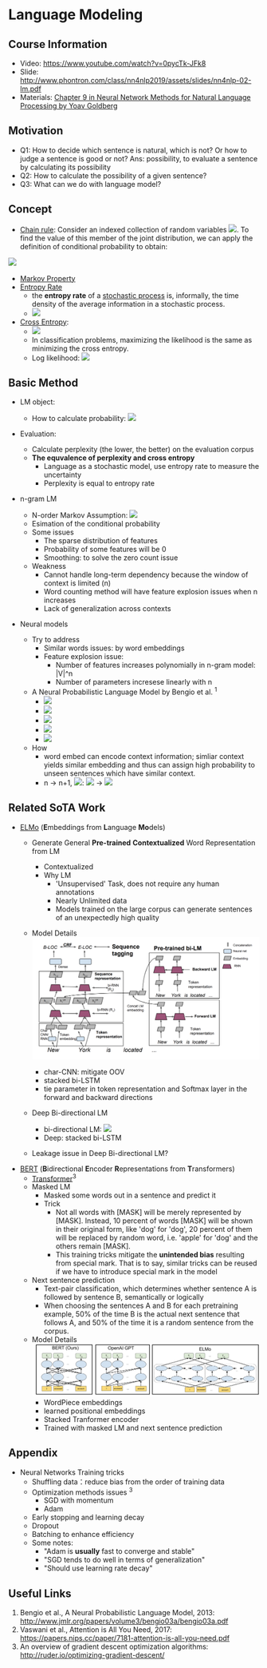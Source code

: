 # Language Modeling
## Course Information
- Video: https://www.youtube.com/watch?v=0pycTk-JFk8
- Slide: http://www.phontron.com/class/nn4nlp2019/assets/slides/nn4nlp-02-lm.pdf
- Materials: [Chapter 9 in Neural Network Methods for Natural Language Processing by Yoav Goldberg](https://github.com/RaleighZ/statnlp_fundamental_reading/blob/master/Language%20Model/Goldberg_ch9_Language%20Model.pdf)
## Motivation
- Q1: How to decide which sentence is natural, which is not? Or how to judge a sentence is good or not?
Ans: possibility, to evaluate a sentence by calculating its possibility
- Q2: How to calculate the possibility of a given sentence?
- Q3: What can we do with language model?


## Concept
- [Chain rule](https://en.wikipedia.org/wiki/Chain_rule_(probability)): Consider an indexed collection of random variables ![](https://latex.codecogs.com/gif.latex?X_{1},\ldots&space;,X_{n}). To find the value of this member of the joint distribution, we can apply the definition of conditional probability to obtain:

![](https://latex.codecogs.com/gif.latex?\mathrm&space;{P}&space;(X_{n},\ldots&space;,X_{1})=\mathrm&space;{P}&space;(X_{n}|X_{n-1},\ldots&space;,X_{1})\cdot&space;\mathrm&space;{P}&space;(X_{n-1},\ldots&space;,X_{1}))
- [Markov Property](https://en.wikipedia.org/wiki/Markov_property)
- [Entropy Rate]()
    - the **entropy rate** of a [stochastic process](https://en.wikipedia.org/wiki/Stochastic_process "Stochastic process") is, informally, the time density of the average information in a stochastic process.
    - ![](https://latex.codecogs.com/gif.latex?H(X)&space;=&space;\lim_{n&space;\to&space;\infty}&space;\frac{1}{n}&space;H(X_1,&space;X_2,&space;\dots&space;X_n))
- [Cross Entropy](https://en.wikipedia.org/wiki/Cross_entropy): 
    - ![](https://latex.codecogs.com/gif.latex?H(p,q)=\operatorname&space;{E}&space;_{p}[-\log&space;q])
    - In classification problems, maximizing the likelihood is the same as minimizing the cross entropy.
    - Log likelihood: ![](https://latex.codecogs.com/gif.latex?log\prod&space;_{i}q_{i}^{Np_{i}}&space;=&space;N\sum&space;_{i}p_{i}\log&space;q_{i}&space;=&space;N&space;H(p,&space;q))



## Basic Method
- LM object:
    - How to calculate probability: ![](https://latex.codecogs.com/gif.latex?P\left(w_{1&space;:&space;n}\right)=P\left(w_{1}\right)&space;P\left(w_{2}&space;|&space;w_{1}\right)&space;P\left(w_{3}&space;|&space;w_{1&space;:&space;2}\right)&space;P\left(w_{4}&space;|&space;w_{1&space;:&space;3}\right)&space;\ldots&space;P\left(w_{n}&space;|&space;w_{1&space;:&space;n-1}\right))
- Evaluation: 
    - Calculate perplexity (the lower, the better) on the evaluation corpus
    - **The equvalence of perplexity and cross entropy**
        - Language as a stochastic model, use entropy rate to measure the uncertainty
        - Perplexity is equal to entropy rate
- n-gram LM
    
    - N-order Markov Assumption: ![](https://latex.codecogs.com/gif.latex?P\left(w_{i&plus;1}&space;|&space;w_{1&space;:&space;i}\right)&space;\approx&space;P\left(w_{i&plus;1}&space;|&space;w_{i-n&space;:&space;i}\right))
    - Esimation of the conditional probability
  - Some issues
    - The sparse distribution of features
    - Probability of some features will be 0
    - Smoothing: to solve the zero count issue
  - Weakness
    - Cannot handle long-term dependency because the window of context is limited (n)
    - Word counting method will have feature explosion issues when n increases 
    - Lack of generalization across contexts

- Neural models
    - Try to address 
        - Similar words issues: by word embeddings
        - Feature explosion issue: 
          - Number of features increases polynomially in n-gram model: |V|^n
          - Number of parameters incresese linearly with n
    - A Neural Probabilistic Language Model by Bengio et al. <sup>1</sup>
      - ![](https://latex.codecogs.com/gif.latex?\hat{y}=P\left(w_{i}&space;|&space;w_{1&space;:&space;k}\right)=L&space;M\left(w_{1&space;:&space;k}\right)=\operatorname{softmax}\left(h&space;W^{2}&plus;b^{2}\right))
      - ![](https://latex.codecogs.com/gif.latex?\boldsymbol{h}=g\left(\boldsymbol{x}&space;\boldsymbol{W}^{\mathbf{1}}&plus;\boldsymbol{b}^{\mathbf{1}}\right))
      - ![](https://latex.codecogs.com/gif.latex?x=\left[v\left(w_{1}\right)&space;;&space;v\left(w_{2}\right)&space;;&space;\ldots&space;;&space;v\left(w_{k}\right)\right])
      - ![](https://latex.codecogs.com/gif.latex?v(w)=E_{[w]})
      - ![](https://latex.codecogs.com/gif.latex?w_{i}&space;\in&space;V&space;\quad&space;E&space;\in&space;\mathbb{R}^{|V|&space;\times&space;d_{w}}&space;\quad&space;\boldsymbol{W}^{\mathbf{1}}&space;\in&space;\mathbb{R}^{k&space;\cdot&space;d_{w}&space;\times&space;d_{\mathrm{hid}}})
    - How
      - word embed can encode context information; simliar context yields similar embedding and thus can assign high probability to unseen sentences which have similar context.
      - n -> n+1, ![](https://latex.codecogs.com/gif.latex?\boldsymbol{W}^{\mathbf{1}}): ![](https://latex.codecogs.com/gif.latex?k&space;\cdot&space;d_{\mathrm{w}}&space;\times&space;d_{\mathrm{hid}}) -> ![](https://latex.codecogs.com/gif.latex?(k&plus;1)&space;\cdot&space;d_{\mathrm{w}}&space;\times&space;d_{\mathrm{hid}})
## Related SoTA Work
- [ELMo](https://aclweb.org/anthology/N18-1202) (**E**mbeddings from **L**anguage **Mo**dels)
    - Generate General **Pre-trained** **Contextualized** Word Representation from LM
        - Contextualized
        - Why LM
            - 'Unsupervised' Task, does not require any human annotations
            - Nearly Unlimited data
            - Models trained on the large corpus can generate sentences of an unexpectedly high quality
          
    
    - Model Details
    ![image](https://github.com/RaleighZ/statnlp_fundamental_reading/blob/master/Language%20Model/taglm.png)
        - char-CNN: mitigate OOV
        - stacked bi-LSTM
        - tie parameter in token representation and Softmax layer in the forward and backward directions
    - Deep Bi-directional LM
        - bi-directional LM:
        ![](https://latex.codecogs.com/gif.latex?\begin{array}{l}{\sum_{k=1}^{N}\left(\log&space;p\left(t_{k}&space;|&space;t_{1},&space;\ldots,&space;t_{k-1}&space;;&space;\Theta_{x},&space;\vec{\Theta}_{L&space;S&space;T&space;M},&space;\Theta_{s}\right)\right.}&space;\\&space;{\quad&plus;\log&space;p\left(t_{k}&space;|&space;t_{k&plus;1},&space;\ldots,&space;t_{N}&space;;&space;\Theta_{x},&space;\widetilde{\Theta}_{L&space;S&space;T&space;M},&space;\Theta_{s}\right)&space;)}\end{array})
        - Deep: stacked bi-LSTM
     - Leakage issue in Deep Bi-directional LM?
- [BERT](https://arxiv.org/pdf/1810.04805.pdf) (**B**idirectional **E**ncoder **R**epresentations from **T**ransformers)
    - [Transformer](https://papers.nips.cc/paper/7181-attention-is-all-you-need.pdf)<sup>3</sup>
    - Masked LM
        - Masked some words out in a sentence and predict it
        - Trick
            - Not all words with [MASK] will be merely represented by [MASK]. Instead, 10 percent of words [MASK] will be shown in their original form, like 'dog' for 'dog', 20 percent of them will be replaced by random word, i.e. 'apple' for 'dog' and the others remain [MASK]. 
            - This training tricks mitigate the **unintended bias** resulting from special mark. That is to say, similar tricks can be reused if we have to introduce special mark in the model
    - Next sentence prediction
        - Text-pair classification, which determines whether sentence A is followed by sentence B, semantically or logically
        - When choosing the sentences A and B for each pretraining example, 50% of the time B is the actual next sentence that follows A, and 50% of the time it is a random sentence from the corpus.
    - Model Details
    ![](https://github.com/RaleighZ/statnlp_fundamental_reading/blob/master/Language%20Model/bert.png)
        - WordPiece embeddings
        - learned positional embeddings
        - Stacked Tranformer encoder
        - Trained with masked LM and next sentence prediction

## Appendix
- Neural Networks Training tricks
    - Shuffling data：reduce bias from the order of training data
    - Optimization methods issues <sup>3</sup>
        - SGD with momentum
        - Adam
    - Early stopping and learning decay
    - Dropout
    - Batching to enhance efficiency
    - Some notes: 
        - "Adam is **usually** fast to converge and stable"
        - "SGD tends to do well in terms of generalization"
        - "Should use learning rate decay"
## Useful Links
1. Bengio et al., A Neural Probabilistic Language Model, 2013: http://www.jmlr.org/papers/volume3/bengio03a/bengio03a.pdf
2. Vaswani et al., Attention is All You Need, 2017: https://papers.nips.cc/paper/7181-attention-is-all-you-need.pdf
3. An overview of gradient descent optimization algorithms: http://ruder.io/optimizing-gradient-descent/
